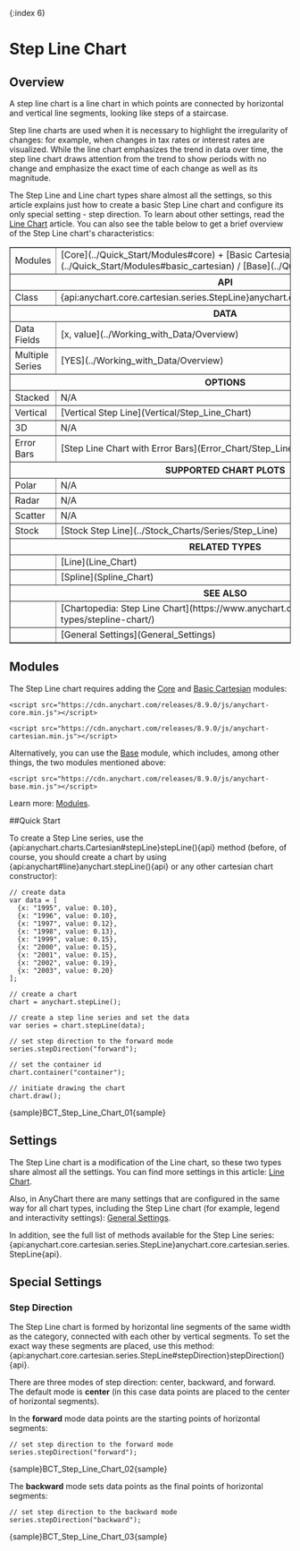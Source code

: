 {:index 6}
# Step Line Chart

## Overview

A step line chart is a line chart in which points are connected by horizontal and vertical line segments, looking like steps of a staircase.

Step line charts are used when it is necessary to highlight the irregularity of changes: for example, when changes in tax rates or interest rates are visualized. While the line chart emphasizes the trend in data over time, the step line chart draws attention from the trend to show periods with no change and emphasize the exact time of each change as well as its magnitude.

The Step Line and Line chart types share almost all the settings, so this article explains just how to create a basic Step Line chart and configure its only special setting - step direction. To learn about other settings, read the [Line Chart](Line_Chart) article. You can also see the table below to get a brief overview of the Step Line chart's characteristics:

<table border="1" class="seriesTABLE">
<tr><td>Modules</td><td>[Core](../Quick_Start/Modules#core) + [Basic Cartesian](../Quick_Start/Modules#basic_cartesian) / [Base](../Quick_Start/Modules#base)</td></tr>
<tr><th colspan=2>API</th></tr>
<tr><td>Class</td><td>{api:anychart.core.cartesian.series.StepLine}anychart.core.cartesian.series.StepLine{api}</td></tr>
<tr><th colspan=2>DATA</th></tr>
<tr><td>Data Fields</td><td>[x, value](../Working_with_Data/Overview)</td></tr>
<tr><td>Multiple Series</td><td>[YES](../Working_with_Data/Overview)</td></tr>
<tr><th colspan=2>OPTIONS</th></tr>
<tr><td>Stacked</td><td>N/A</td></tr>
<tr><td>Vertical</td><td>[Vertical Step Line](Vertical/Step_Line_Chart)</td></tr>
<tr><td>3D</td><td>N/A</td></tr>
<tr><td>Error Bars</td><td>[Step Line Chart with Error Bars](Error_Chart/Step_Line_Chart)</td></tr>
<tr><th colspan=2>SUPPORTED CHART PLOTS</th></tr>
<tr><td>Polar</td><td>N/A</td></tr>
<tr><td>Radar</td><td>N/A</td></tr>
<tr><td>Scatter</td><td>N/A</td></tr>
<tr><td>Stock</td><td>[Stock Step Line](../Stock_Charts/Series/Step_Line)</td></tr>
<tr><th colspan=2>RELATED TYPES</th></tr>
<tr><td></td><td>[Line](Line_Chart)</td></tr>
<tr><td></td><td>[Spline](Spline_Chart)</td></tr>
<tr><th colspan=2>SEE ALSO</th></tr>
<tr><td></td><td>[Chartopedia: Step Line Chart](https://www.anychart.com/chartopedia/chart-types/stepline-chart/)</td></tr>
<tr><td></td><td>[General Settings](General_Settings)</td></tr>
</table>

## Modules

The Step Line chart requires adding the [Core](../Quick_Start/Modules#core) and [Basic Cartesian](../Quick_Start/Modules#basic_cartesian) modules:

```
<script src="https://cdn.anychart.com/releases/8.9.0/js/anychart-core.min.js"></script>
```

```
<script src="https://cdn.anychart.com/releases/8.9.0/js/anychart-cartesian.min.js"></script>
```

Alternatively, you can use the [Base](../Quick_Start/Modules#base) module, which includes, among other things, the two modules mentioned above: 

```
<script src="https://cdn.anychart.com/releases/8.9.0/js/anychart-base.min.js"></script>
```

Learn more: [Modules](../Quick_Start/Modules).

##Quick Start

To create a Step Line series, use the {api:anychart.charts.Cartesian#stepLine}stepLine(){api} method (before, of course, you should create a chart by using {api:anychart#line}anychart.stepLine(){api} or any other cartesian chart constructor):

```
// create data
var data = [
  {x: "1995", value: 0.10},
  {x: "1996", value: 0.10},
  {x: "1997", value: 0.12},
  {x: "1998", value: 0.13},
  {x: "1999", value: 0.15},
  {x: "2000", value: 0.15},
  {x: "2001", value: 0.15},
  {x: "2002", value: 0.19},
  {x: "2003", value: 0.20}
];

// create a chart
chart = anychart.stepLine();

// create a step line series and set the data
var series = chart.stepLine(data);

// set step direction to the forward mode
series.stepDirection("forward");

// set the container id
chart.container("container");

// initiate drawing the chart
chart.draw();
```

{sample}BCT\_Step\_Line\_Chart\_01{sample}

## Settings

The Step Line chart is a modification of the Line chart, so these two types share almost all the settings. You can find more settings in this article: [Line Chart](Line_Chart).

Also, in AnyChart there are many settings that are configured in the same way for all chart types, including the Step Line chart (for example, legend and interactivity settings): [General Settings](General_Settings).

In addition, see the full list of methods available for the Step Line series: {api:anychart.core.cartesian.series.StepLine}anychart.core.cartesian.series.StepLine{api}.

## Special Settings 

### Step Direction

The Step Line chart is formed by horizontal line segments of the same width as the category, connected with each other by vertical segments. To set the exact way these segments are placed, use this method: {api:anychart.core.cartesian.series.StepLine#stepDirection}stepDirection(){api}.

There are three modes of step direction: center, backward, and forward. The default mode is **center** (in this case data points are placed to the center of horizontal segments).

In the **forward** mode data points are the starting points of horizontal segments:  

```
// set step direction to the forward mode
series.stepDirection("forward");
```

{sample}BCT\_Step\_Line\_Chart\_02{sample}

The **backward** mode sets data points as the final points of horizontal segments: 

```
// set step direction to the backward mode
series.stepDirection("backward");
```

{sample}BCT\_Step\_Line\_Chart\_03{sample}